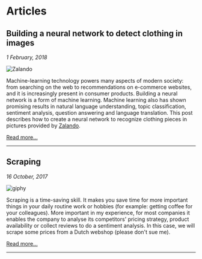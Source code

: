 # Articles

## Building a neural network to detect clothing in images

*1 February, 2018*

![Zalando](https://i.imgur.com/VrKiMgq.png)

Machine-learning technology powers many aspects of modern society: from searching on the web to recommendations on e-commerce websites, and it is increasingly present in consumer products. Building a neural network is a form of machine learning. Machine learning also has shown promising results in natural language understanding, topic classification, sentiment analysis, question answering and language translation. This post describes how to create a neural network to recognize clothing pieces in pictures provided by [Zalando](https://zalando.com). 

[Read more...](building-a-neural-network/)

___

## Scraping
*16 October, 2017*

![giphy][cat]

[cat]: https://media.giphy.com/media/yjeAgye5hbFAc/giphy.gif

Scraping is a time-saving skill. It makes you save time for more important things in your daily routine work or hobbies (for example: getting coffee for your colleagues). More important in my experience, for most companies it enables the company to analyse its competitors' pricing strategy, product availability or collect reviews to do a sentiment analysis. In this case, we will scrape some prices from a Dutch webshop (please don't sue me). 

[Read more...](scraping_with_R/)

___
